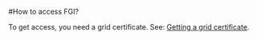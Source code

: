 #How to access FGI?

To get access, you need a grid certificate. 
See: [Getting a grid certificate](/cloud/fgci/fgci-grid-certificates/).